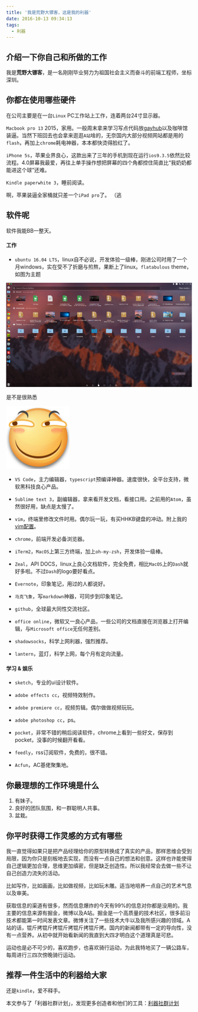 ```yaml
---
title: '我是荒野大镖客，这是我的利器'
date: 2016-10-13 09:34:13
tags:
  - 利器
---
```


## 介绍一下你自己和所做的工作

我是**荒野大镖客**，是一名刚刚毕业努力为祖国社会主义而奋斗的前端工程师，坐标深圳。

<!-- more -->

## 你都在使用哪些硬件

在公司主要是在一台`Linux` PC工作站上工作，连着两台24寸显示器。

`Macbook pro 13` 2015，家用。一般周末拿来学习写点代码放[gayhub](https://github.com/hentaicracker)以及咖啡馆装逼。当然下班回去也会拿来逛逛`A站`啥的，无奈国内大部分视频网站都是用的`flash`，再加上`chrome`耗电神器，本本都快烫得脸红了。

`iPhone 5s`，苹果业界良心，这款出来了三年的手机到现在运行`ios9.3.5`依然比较流程。4.0屏幕我最爱，再往上单手操作想把屏幕的四个角都控住简直比“我奶奶都能进这个球”还难。

`Kindle paperwhite 3`，睡前阅读。

啊，苹果装逼全家桶就只差一个`iPad pro`了。 （逃

## 软件呢

软件我能BB一整天。

#### 工作

- `ubuntu 16.04 LTS`，linux自不必说，开发体验一级棒，刚进公司时用了一个月windows，实在受不了折磨与煎熬，果断上了linux。`flatabulous` theme，如图为主题

![flatabulous](/img/liqi2.png)

是不是很熟悉

![滑稽](/img/huaji.png)

- `VS Code`，主力编辑器，`typescript`预编译神器。速度很快，全平台支持，微软黑科技良心产品。

- `Sublime text 3`，副编辑器，拿来看开发文档，看接口用。之前用的`Atom`，虽然很好用，缺点是太慢了。

- `vim`，终端里修改文件时用。偶尔玩一玩，有买HHKB键盘的冲动。附上我的[vim配置](https://github.com/hentaicracker/.vimrc/blob/master/.vimrc)。

- `chrome`，前端开发必备浏览器。

- `iTerm2`，`MacOS`上第三方终端，加上`oh-my-zsh`，开发体验一级棒。

- `Zeal`，API DOCS，linux上良心文档软件，完全免费，相比`MacOS`上的`Dash`就好多啦。不过`Dash`的logo要好看点。

- `Evernote`，印象笔记，用过的人都说好。

- `马克飞象`，写`markdown`神器，可同步到印象笔记。

- `github`，全球最大同性交流社区。

- `office online`，微软又一良心产品，一些公司的文档直接在浏览器上打开编辑，与`Microsoft office`无任何差别。

- `shadowsocks`，科学上网利器，强烈推荐。

- `lantern`，蓝灯，科学上网，每个月有定向流量。

#### 学习 & 娱乐

- `sketch`，专业的ui设计软件。

- `adobe effects cc`，视频特效制作。

- `adobe premiere cc`，视频剪辑。偶尔做做视频玩玩。

- `adobe photoshop cc`，ps。

- `pocket`，非常不错的稍后阅读软件，chrome上看到一些好文，保存到pocket，没事的时候翻开看看。

- `feedly`，rss订阅软件，免费的，很不错。

- `Acfun`，AC基佬聚集地。

## 你最理想的工作环境是什么

1. 有妹子。
2. 良好的团队氛围，和一群聪明人共事。
3. 盆栽。

## 你平时获得工作灵感的方式有哪些

我一直觉得如果只是把产品经理给你的原型转换成了真实的产品，那样思维会受到局限，因为你只是刻板地去实现，而没有一点自己的想法和创意。这样也许能使得自己逻辑更加合理，思维更加缜密，但是缺乏创造性。所以我经常会去做一些不让自己创造力流失的活动。

比如写作，比如画画，比如做视频，比如玩木雕。适当地培养一点自己的艺术气息以及审美。

获取信息的渠道有很多，然而信息爆炸的今天有99%的信息对你都是没用的。我主要的信息来源有掘金，微博以及A站。掘金是一个高质量的技术社区，很多前沿技术都能第一时间发表文章。微博关注了一些技术大牛以及我所感兴趣的领域。A站的话，锟斤拷锟斤拷锟斤拷锟斤拷锟斤拷。国内的新闻都带有一定的导向性，没有一点营养。从初中就开始看新闻的我直到大四才明白这个道理真是可悲。

运动也是必不可少的，喜欢跑步，也喜欢骑行运动，为此我特地买了一辆公路车，每周进行三四次傍晚骑行运动。

## 推荐一件生活中的利器给大家

还是`kindle`，爱不释手。

本文参与了「利器社群计划」，发现更多创造者和他们的工具：[利器社群计划](http://liqi.io/community/)